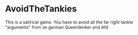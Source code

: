 # AvoidTheTankies
This is a satirical game. You have to avoid all the far right tankie "arguments" from ze german Queerdenker and Afd
